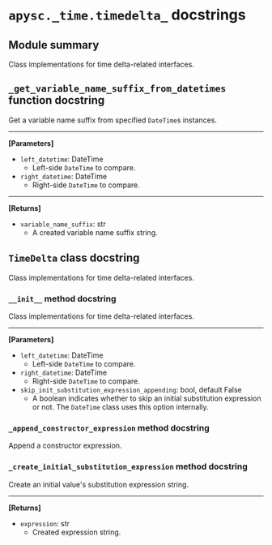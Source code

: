 # `apysc._time.timedelta_` docstrings

## Module summary

Class implementations for time delta-related interfaces.

## `_get_variable_name_suffix_from_datetimes` function docstring

Get a variable name suffix from specified `DateTime`s instances.<hr>

**[Parameters]**

- `left_datetime`: DateTime
  - Left-side `DateTime` to compare.
- `right_datetime`: DateTime
  - Right-side `DateTime` to compare.

<hr>

**[Returns]**

- `variable_name_suffix`: str
  - A created variable name suffix string.

## `TimeDelta` class docstring

Class implementations for time delta-related interfaces.

### `__init__` method docstring

Class implementations for time delta-related interfaces.<hr>

**[Parameters]**

- `left_datetime`: DateTime
  - Left-side `DateTime` to compare.
- `right_datetime`: DateTime
  - Right-side `DateTime` to compare.
- `skip_init_substitution_expression_appending`: bool, default False
  - A boolean indicates whether to skip an initial substitution expression or not. The `DateTime` class uses this option internally.

### `_append_constructor_expression` method docstring

Append a constructor expression.

### `_create_initial_substitution_expression` method docstring

Create an initial value's substitution expression string.<hr>

**[Returns]**

- `expression`: str
  - Created expression string.